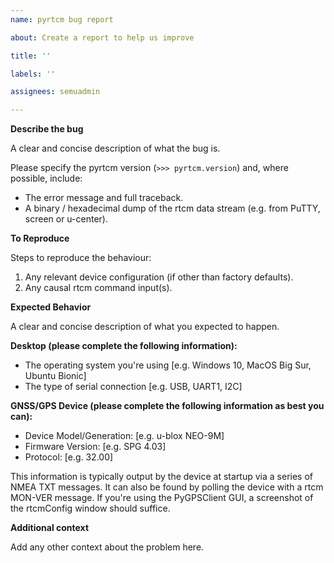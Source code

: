 ```yaml
---
name: pyrtcm bug report

about: Create a report to help us improve

title: ''

labels: ''

assignees: semuadmin

---
```


**Describe the bug**

A clear and concise description of what the bug is.

Please specify the pyrtcm version (`>>> pyrtcm.version`) and, where possible, include:
 - The error message and full traceback.
 - A binary / hexadecimal dump of the rtcm data stream (e.g. from PuTTY, screen or u-center).

**To Reproduce**

Steps to reproduce the behaviour:
1. Any relevant device configuration (if other than factory defaults).
2. Any causal rtcm command input(s).

**Expected Behavior**

A clear and concise description of what you expected to happen.

**Desktop (please complete the following information):**

 - The operating system you're using [e.g. Windows 10, MacOS Big Sur, Ubuntu Bionic]
 - The type of serial connection [e.g. USB, UART1, I2C]

**GNSS/GPS Device (please complete the following information as best you can):**

 - Device Model/Generation: [e.g. u-blox NEO-9M]
 - Firmware Version: [e.g. SPG 4.03]
 - Protocol: [e.g. 32.00]
 
This information is typically output by the device at startup via a series of NMEA TXT messages. 
It can also be found by polling the device with a rtcm MON-VER message. If you're using the 
PyGPSClient GUI, a screenshot of the rtcmConfig window should suffice.

**Additional context**

Add any other context about the problem here.
